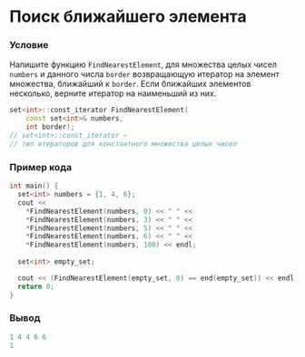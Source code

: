 # Поиск ближайшего элемента

### Условие
 
Напишите функцию `FindNearestElement`, для множества целых чисел `numbers` и данного числа `border` возвращающую итератор на элемент множества, ближайший к `border`. Если ближайших элементов несколько, верните итератор на наименьший из них.

```c++
set<int>::const_iterator FindNearestElement(
    const set<int>& numbers,
    int border);
// set<int>::const_iterator —
// тип итераторов для константного множества целых чисел
```
### Пример кода

```c++
int main() {
  set<int> numbers = {1, 4, 6};
  cout <<
    *FindNearestElement(numbers, 0) << " " <<
    *FindNearestElement(numbers, 3) << " " <<
    *FindNearestElement(numbers, 5) << " " <<
    *FindNearestElement(numbers, 6) << " " <<
    *FindNearestElement(numbers, 100) << endl;
   
  set<int> empty_set;

  cout << (FindNearestElement(empty_set, 8) == end(empty_set)) << endl;
  return 0;
}
```
### Вывод

```objectivec
1 4 4 6 6
1
```